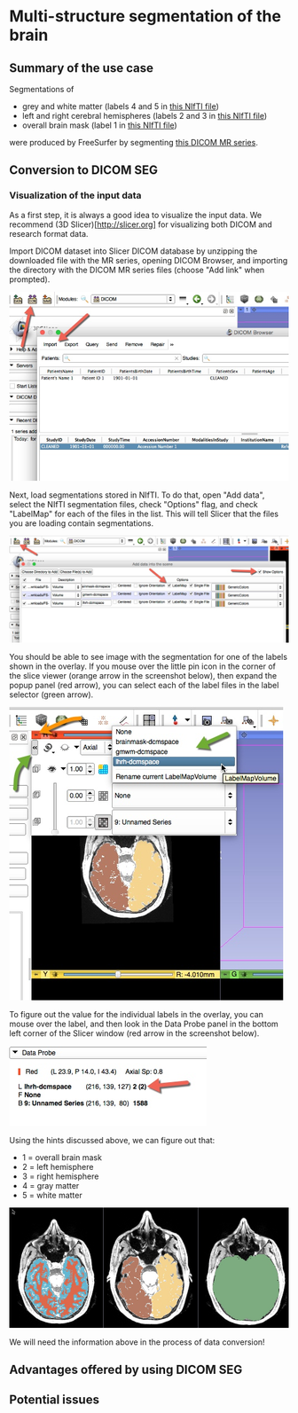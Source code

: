 # Multi-structure segmentation of the brain

## Summary of the use case

Segmentations of
* grey and white matter (labels 4 and 5 in [this NIfTI file](http://slicer.kitware.com/midas3/download/item/285812/gmwm-dcmspace.nii.gz))
* left and right cerebral hemispheres (labels 2 and 3 in [this NIfTI file](http://slicer.kitware.com/midas3/download/item/285813/lhrh-dcmspace.nii.gz))
* overall brain mask (label 1 in [this NIfTI file](http://slicer.kitware.com/midas3/download/item/285811/brainmask-dcmspace.nii.gz))

were produced by FreeSurfer by segmenting [this DICOM MR series](http://slicer.kitware.com/midas3/download/item/285806/CMET-MRhead.zip).

## Conversion to DICOM SEG

### Visualization of the input data

As a first step, it is always a good idea to visualize the input data. We recommend (3D Slicer)[http://slicer.org] for visualizing both DICOM and research format data.

Import DICOM dataset into Slicer DICOM database by unzipping the downloaded file with the MR series, opening DICOM Browser, and importing the directory with the DICOM MR series files (choose "Add link" when prompted).

![](/use_cases/dicom_import.jpg)

Next, load segmentations stored in NIfTI. To do that, open "Add data", select the NIfTI segmentation files, check "Options" flag, and check "LabelMap" for each of the files in the list. This will tell Slicer that the files you are loading contain segmentations.

![](/use_cases/load_labels.jpg)

You should be able to see image with the segmentation for one of the labels shown in the overlay. If you mouse over the little pin icon in the corner of the slice viewer (orange arrow in the screenshot below), then expand the popup panel (red arrow), you can select each of the label files in the label selector (green arrow).

![](/use_cases/select_overlay.jpg)

To figure out the value for the individual labels in the overlay, you can mouse over the label, and then look in the Data Probe panel in the bottom left corner of the Slicer window (red arrow in the screenshot below).

![](/use_cases/data_probe.jpg)

Using the hints discussed above, we can figure out that:
* 1 = overall brain mask
* 2 = left hemisphere
* 3 = right hemisphere
* 4 = gray matter
* 5 = white matter

![](/use_cases/freesurfer-usecase-all_labels.jpg)

We will need the information above in the process of data conversion!

## Advantages offered by using DICOM SEG

## Potential issues

